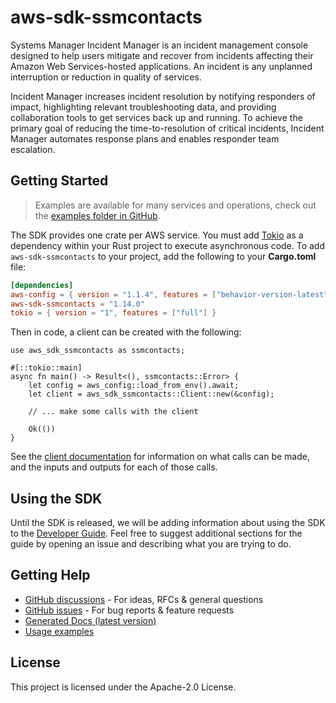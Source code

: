 # aws-sdk-ssmcontacts

Systems Manager Incident Manager is an incident management console designed to help users mitigate and recover from incidents affecting their Amazon Web Services-hosted applications. An incident is any unplanned interruption or reduction in quality of services.

Incident Manager increases incident resolution by notifying responders of impact, highlighting relevant troubleshooting data, and providing collaboration tools to get services back up and running. To achieve the primary goal of reducing the time-to-resolution of critical incidents, Incident Manager automates response plans and enables responder team escalation.

## Getting Started

> Examples are available for many services and operations, check out the
> [examples folder in GitHub](https://github.com/awslabs/aws-sdk-rust/tree/main/examples).

The SDK provides one crate per AWS service. You must add [Tokio](https://crates.io/crates/tokio)
as a dependency within your Rust project to execute asynchronous code. To add `aws-sdk-ssmcontacts` to
your project, add the following to your **Cargo.toml** file:

```toml
[dependencies]
aws-config = { version = "1.1.4", features = ["behavior-version-latest"] }
aws-sdk-ssmcontacts = "1.14.0"
tokio = { version = "1", features = ["full"] }
```

Then in code, a client can be created with the following:

```rust,no_run
use aws_sdk_ssmcontacts as ssmcontacts;

#[::tokio::main]
async fn main() -> Result<(), ssmcontacts::Error> {
    let config = aws_config::load_from_env().await;
    let client = aws_sdk_ssmcontacts::Client::new(&config);

    // ... make some calls with the client

    Ok(())
}
```

See the [client documentation](https://docs.rs/aws-sdk-ssmcontacts/latest/aws_sdk_ssmcontacts/client/struct.Client.html)
for information on what calls can be made, and the inputs and outputs for each of those calls.

## Using the SDK

Until the SDK is released, we will be adding information about using the SDK to the
[Developer Guide](https://docs.aws.amazon.com/sdk-for-rust/latest/dg/welcome.html). Feel free to suggest
additional sections for the guide by opening an issue and describing what you are trying to do.

## Getting Help

* [GitHub discussions](https://github.com/awslabs/aws-sdk-rust/discussions) - For ideas, RFCs & general questions
* [GitHub issues](https://github.com/awslabs/aws-sdk-rust/issues/new/choose) - For bug reports & feature requests
* [Generated Docs (latest version)](https://awslabs.github.io/aws-sdk-rust/)
* [Usage examples](https://github.com/awslabs/aws-sdk-rust/tree/main/examples)

## License

This project is licensed under the Apache-2.0 License.

